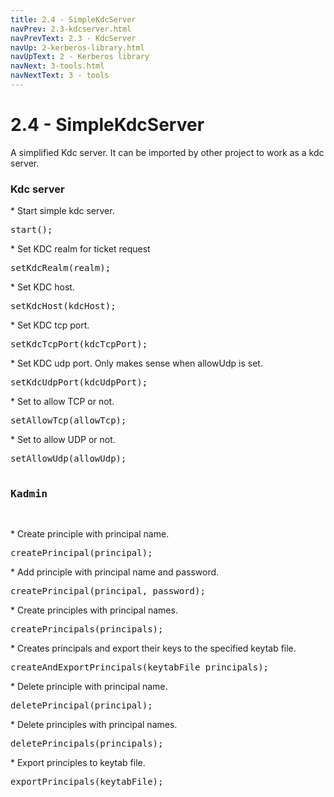 ```yaml
---
title: 2.4 - SimpleKdcServer
navPrev: 2.3-kdcserver.html
navPrevText: 2.3 - KdcServer
navUp: 2-kerberos-library.html
navUpText: 2 - Kerberos library
navNext: 3-tools.html
navNextText: 3 - tools
---
```

	
# 2.4 - SimpleKdcServer
A simplified Kdc server. It can be imported by other project to work as a kdc server.

### Kdc server
</pre>
* Start simple kdc server.
<pre>
start();
</pre>
* Set KDC realm for ticket request
<pre>
setKdcRealm(realm);
</pre>
* Set KDC host.
<pre>
setKdcHost(kdcHost);
</pre>
* Set KDC tcp port.
<pre>
setKdcTcpPort(kdcTcpPort);
</pre>
* Set KDC udp port. Only makes sense when allowUdp is set.
<pre>
setKdcUdpPort(kdcUdpPort);
</pre>
* Set to allow TCP or not.
<pre>
setAllowTcp(allowTcp);
</pre>
* Set to allow UDP or not.
<pre>
setAllowUdp(allowUdp);

### Kadmin
</pre>
* Create principle with principal name.
<pre>
createPrincipal(principal);
</pre>
* Add principle with principal name and password.
<pre>
createPrincipal(principal, password);
</pre>
* Create principles with principal names.
<pre>
createPrincipals(principals);
</pre>
* Creates principals and export their keys to the specified keytab file.
<pre>
createAndExportPrincipals(keytabFile principals);
</pre>
* Delete principle with principal name.
<pre>
deletePrincipal(principal);
</pre>
</pre>
* Delete principles with principal names.
<pre>
deletePrincipals(principals);
</pre>
</pre>
* Export principles to keytab file.
<pre>
exportPrincipals(keytabFile);
</pre>


